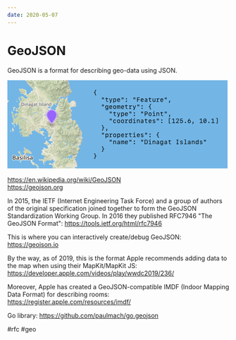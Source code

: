 ```yaml
---
date: 2020-05-07
---
```


# GeoJSON

GeoJSON is a format for describing geo-data using JSON.

![GeoJSON demo](geojson.png "GeoJSON demo")

https://en.wikipedia.org/wiki/GeoJSON<br>
https://geojson.org

In 2015, the IETF (Internet Engineering Task Force) and a group of authors of the original specification joined together to form the GeoJSON Standardization Working Group. In 2016 they published RFC7946 "The GeoJSON Format":
https://tools.ietf.org/html/rfc7946

This is where you can interactively create/debug GeoJSON:
https://geojson.io

By the way, as of 2019, this is the format Apple recommends adding data to the map when using their MapKit/MapKit JS:
https://developer.apple.com/videos/play/wwdc2019/236/

Moreover, Apple has created a GeoJSON-compatible IMDF (Indoor Mapping Data Format) for describing rooms:
https://register.apple.com/resources/imdf/

Go library: https://github.com/paulmach/go.geojson

#rfc #geo
